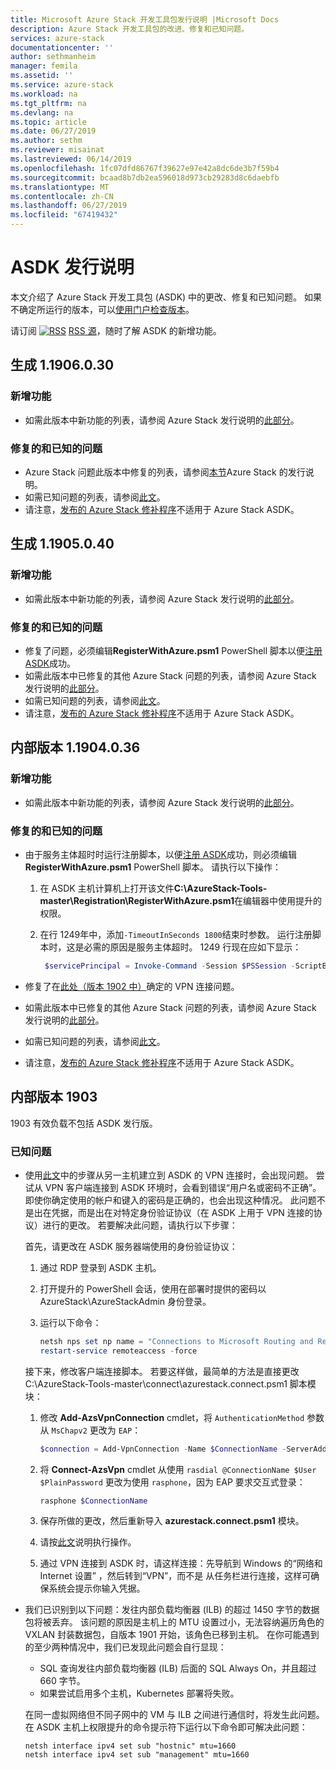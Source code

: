 ```yaml
---
title: Microsoft Azure Stack 开发工具包发行说明 |Microsoft Docs
description: Azure Stack 开发工具包的改进、修复和已知问题。
services: azure-stack
documentationcenter: ''
author: sethmanheim
manager: femila
ms.assetid: ''
ms.service: azure-stack
ms.workload: na
ms.tgt_pltfrm: na
ms.devlang: na
ms.topic: article
ms.date: 06/27/2019
ms.author: sethm
ms.reviewer: misainat
ms.lastreviewed: 06/14/2019
ms.openlocfilehash: 1fc07dfd86767f39627e97e42a8dc6de3b7f59b4
ms.sourcegitcommit: bcaad8b7db2ea596018d973cb29283d8c6daebfb
ms.translationtype: MT
ms.contentlocale: zh-CN
ms.lasthandoff: 06/27/2019
ms.locfileid: "67419432"
---
```

# <a name="asdk-release-notes"></a>ASDK 发行说明

本文介绍了 Azure Stack 开发工具包 (ASDK) 中的更改、修复和已知问题。 如果不确定所运行的版本，可以[使用门户检查版本](../operator/azure-stack-updates.md#determine-the-current-version)。

请订阅 [![RSS](./media/asdk-release-notes/feed-icon-14x14.png)](https://docs.microsoft.com/api/search/rss?search=Azure+Stack+Development+Kit+release+notes&locale=en-us#) [RSS 源](https://docs.microsoft.com/api/search/rss?search=Azure+Stack+Development+Kit+release+notes&locale=en-us#)，随时了解 ASDK 的新增功能。

## <a name="build-11906030"></a>生成 1.1906.0.30

### <a name="new-features"></a>新增功能

- 如需此版本中新功能的列表，请参阅 Azure Stack 发行说明的[此部分](../operator/azure-stack-release-notes-1906.md#whats-in-this-update)。

### <a name="fixed-and-known-issues"></a>修复的和已知的问题

- Azure Stack 问题此版本中修复的列表，请参阅[本节](../operator/azure-stack-release-notes-1906.md#fixes)Azure Stack 的发行说明。
- 如需已知问题的列表，请参阅[此文](../operator/azure-stack-release-notes-known-issues-1906.md)。
- 请注意，[发布的 Azure Stack 修补程序](../operator/azure-stack-release-notes-1906.md#hotfixes)不适用于 Azure Stack ASDK。

## <a name="build-11905040"></a>生成 1.1905.0.40

<!-- ### Changes -->

### <a name="new-features"></a>新增功能

- 如需此版本中新功能的列表，请参阅 Azure Stack 发行说明的[此部分](../operator/azure-stack-release-notes-1905.md#whats-in-this-update)。

### <a name="fixed-and-known-issues"></a>修复的和已知的问题

- 修复了问题，必须编辑**RegisterWithAzure.psm1** PowerShell 脚本以便[注册 ASDK](asdk-register.md)成功。
- 如需此版本中已修复的其他 Azure Stack 问题的列表，请参阅 Azure Stack 发行说明的[此部分](../operator/azure-stack-release-notes-1905.md#fixes)。
- 如需已知问题的列表，请参阅[此文](../operator/azure-stack-release-notes-known-issues-1905.md)。
- 请注意，[发布的 Azure Stack 修补程序](../operator/azure-stack-release-notes-1905.md#hotfixes)不适用于 Azure Stack ASDK。

## <a name="build-11904036"></a>内部版本 1.1904.0.36

<!-- ### Changes -->

### <a name="new-features"></a>新增功能

- 如需此版本中新功能的列表，请参阅 Azure Stack 发行说明的[此部分](../operator/azure-stack-release-notes-1904.md#whats-in-this-update)。

### <a name="fixed-and-known-issues"></a>修复的和已知的问题

- 由于服务主体超时时运行注册脚本，以便[注册 ASDK](asdk-register.md)成功，则必须编辑**RegisterWithAzure.psm1** PowerShell 脚本。 请执行以下操作：

  1. 在 ASDK 主机计算机上打开该文件**C:\AzureStack-Tools-master\Registration\RegisterWithAzure.psm1**在编辑器中使用提升的权限。
  2. 在行 1249年中，添加`-TimeoutInSeconds 1800`结束时参数。 运行注册脚本时，这是必需的原因是服务主体超时。 1249 行现在应如下显示：

     ```powershell
      $servicePrincipal = Invoke-Command -Session $PSSession -ScriptBlock { New-AzureBridgeServicePrincipal -RefreshToken $using:RefreshToken -AzureEnvironment $using:AzureEnvironmentName -TenantId $using:TenantId -TimeoutInSeconds 1800 }
      ```

- 修复了在[此处（版本 1902 中）](#known-issues)确定的 VPN 连接问题。

- 如需此版本中已修复的其他 Azure Stack 问题的列表，请参阅 Azure Stack 发行说明的[此部分](../operator/azure-stack-release-notes-1904.md#fixes)。
- 如需已知问题的列表，请参阅[此文](../operator/azure-stack-release-notes-known-issues-1904.md)。
- 请注意，[发布的 Azure Stack 修补程序](../operator/azure-stack-release-notes-1904.md#hotfixes)不适用于 Azure Stack ASDK。

## <a name="build-1903"></a>内部版本 1903

1903 有效负载不包括 ASDK 发行版。

### <a name="known-issues"></a>已知问题

- 使用[此文](asdk-connect.md)中的步骤从另一主机建立到 ASDK 的 VPN 连接时，会出现问题。 尝试从 VPN 客户端连接到 ASDK 环境时，会看到错误“用户名或密码不正确”。即使你确定使用的帐户和键入的密码是正确的，也会出现这种情况。  此问题不是出在凭据，而是出在对特定身份验证协议（在 ASDK 上用于 VPN 连接的协议）进行的更改。 若要解决此问题，请执行以下步骤：

   首先，请更改在 ASDK 服务器端使用的身份验证协议：

   1. 通过 RDP 登录到 ASDK 主机。
   2. 打开提升的 PowerShell 会话，使用在部署时提供的密码以 AzureStack\AzureStackAdmin 身份登录。
   3. 运行以下命令：

      ```powershell
      netsh nps set np name = "Connections to Microsoft Routing and Remote Access server" profileid = "0x100a" profiledata = "1A000000000000000000000000000000" profileid = "0x1009" profiledata = "0x5"
      restart-service remoteaccess -force
      ```

   接下来，修改客户端连接脚本。 若要这样做，最简单的方法是直接更改 C:\AzureStack-Tools-master\connect\azurestack.connect.psm1 脚本模块：

   1. 修改 **Add-AzsVpnConnection** cmdlet，将 `AuthenticationMethod` 参数从 `MsChapv2` 更改为 `EAP`：

      ```powershell
      $connection = Add-VpnConnection -Name $ConnectionName -ServerAddress $ServerAddress -TunnelType L2tp -EncryptionLevel Required -AuthenticationMethod Eap -L2tpPsk $PlainPassword -Force -RememberCredential -PassThru -SplitTunneling
      ```

   2. 将 **Connect-AzsVpn** cmdlet 从使用 `rasdial @ConnectionName $User $PlainPassword` 更改为使用 `rasphone`，因为 EAP 要求交互式登录：

      ```powershell
      rasphone $ConnectionName
      ```

   3. 保存所做的更改，然后重新导入 **azurestack.connect.psm1** 模块。
   4. 请按[此文](asdk-connect.md#set-up-vpn-connectivity)说明执行操作。
   5. 通过 VPN 连接到 ASDK 时，请这样连接：先导航到 Windows 的“网络和 Internet 设置”  ，然后转到“VPN”，而不是  从任务栏进行连接，这样可确保系统会提示你输入凭据。

- 我们已识别到以下问题：发往内部负载均衡器 (ILB) 的超过 1450 字节的数据包将被丢弃。 该问题的原因是主机上的 MTU 设置过小，无法容纳遍历角色的 VXLAN 封装数据包，自版本 1901 开始，该角色已移到主机。 在你可能遇到的至少两种情况中，我们已发现此问题会自行显现：

  - SQL 查询发往内部负载均衡器 (ILB) 后面的 SQL Always On，并且超过 660 字节。
  - 如果尝试启用多个主机，Kubernetes 部署将失败。  

  在同一虚拟网络但不同子网中的 VM 与 ILB 之间进行通信时，将发生此问题。 在 ASDK 主机上权限提升的命令提示符下运行以下命令即可解决此问题：

  ```shell
  netsh interface ipv4 set sub "hostnic" mtu=1660
  netsh interface ipv4 set sub "management" mtu=1660
  ```
